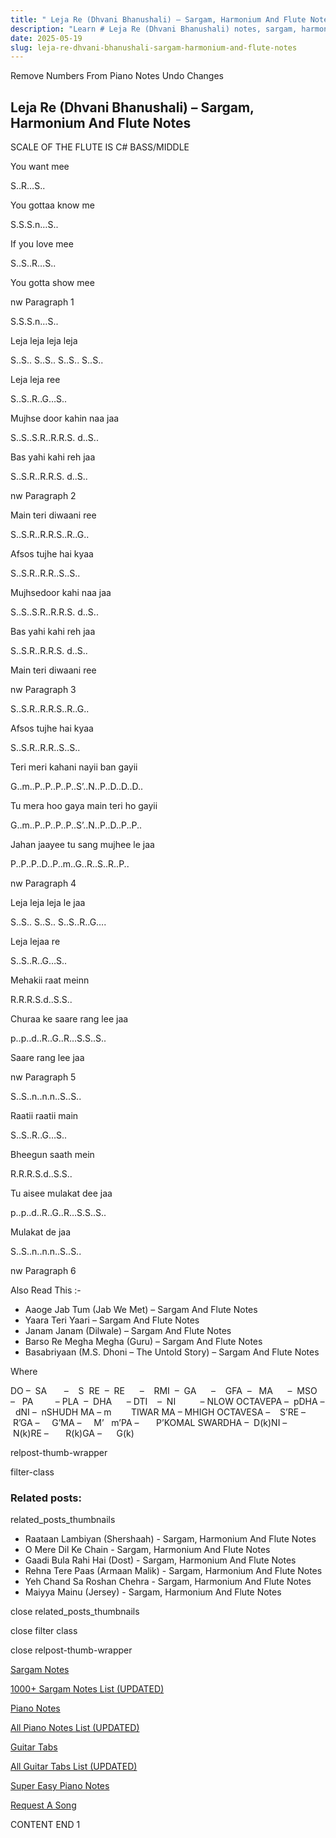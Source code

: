 ```yaml
---
title: " Leja Re (Dhvani Bhanushali) – Sargam, Harmonium And Flute Notes"
description: "Learn # Leja Re (Dhvani Bhanushali) notes, sargam, harmonium notations and flute notes. Easy step-by-step tutorial for beginners."
date: 2025-05-19
slug: leja-re-dhvani-bhanushali-sargam-harmonium-and-flute-notes
---
```


Remove Numbers From Piano Notes
Undo Changes

## Leja Re (Dhvani Bhanushali) – Sargam, Harmonium And Flute Notes

SCALE OF THE FLUTE IS C# BASS/MIDDLE

You want mee

S..R…S..

You gottaa know me

S.S.S.n…S..

If you love mee

S..S..R…S..

You gotta show mee

nw Paragraph 1

S.S.S.n…S..

Leja leja leja leja

S..S.. S..S.. S..S.. S..S..

Leja leja ree

S..S..R..G…S..

Mujhse door kahin naa jaa

S..S..S.R..R.R.S. d..S..

Bas yahi kahi reh jaa

S..S.R..R.R.S. d..S..

nw Paragraph 2

Main teri diwaani ree

S..S.R..R.R.S..R..G..

Afsos tujhe hai kyaa

S..S.R..R.R..S..S..

Mujhsedoor kahi naa jaa

S..S..S.R..R.R.S. d..S..

Bas yahi kahi reh jaa

S..S.R..R.R.S. d..S..

Main teri diwaani ree

nw Paragraph 3

S..S.R..R.R.S..R..G..

Afsos tujhe hai kyaa

S..S.R..R.R..S..S..

Teri meri kahani nayii ban gayii

G..m..P..P..P..P..S’..N..P..D..D..D..

Tu mera hoo gaya main teri ho gayii

G..m..P..P..P..P..S’..N..P..D..P..P..

Jahan jaayee tu sang mujhee le jaa

P..P..P..D..P..m..G..R..S..R..P..

nw Paragraph 4

Leja leja leja le jaa

S..S.. S..S.. S..S..R..G….

Leja lejaa re

S..S..R..G…S..

Mehakii raat meinn

R.R.R.S.d..S.S..

Churaa ke saare rang lee jaa

p..p..d..R..G..R…S.S..S..

Saare rang lee jaa

nw Paragraph 5

S..S..n..n.n..S..S..

Raatii raatii main

S..S..R..G…S..

Bheegun saath mein

R.R.R.S.d..S.S..

Tu aisee mulakat dee jaa

p..p..d..R..G..R…S.S..S..

Mulakat de jaa

S..S..n..n.n..S..S..

nw Paragraph 6

Also Read This :-

- Aaoge Jab Tum (Jab We Met) – Sargam And Flute Notes
- Yaara Teri Yaari – Sargam And Flute Notes
- Janam Janam (Dilwale) – Sargam And Flute Notes
- Barso Re Megha Megha (Guru) – Sargam And Flute Notes
- Basabriyaan (M.S. Dhoni – The Untold Story) – Sargam And Flute Notes

Where

DO –  SA       –    S  RE  –  RE      –    RMI  –  GA      –    GFA  –   MA      –  MSO  –   PA         – PLA  –  DHA      – DTI    –  NI          – NLOW OCTAVEPA –  pDHA –  dNI –  nSHUDH MA – m        TIWAR MA – MHIGH OCTAVESA –    S’RE –     R’GA –     G’MA –     M’   m’PA –       P’KOMAL SWARDHA –  D(k)NI –       N(k)RE –       R(k)GA –      G(k)

relpost-thumb-wrapper

filter-class

### Related posts:

related_posts_thumbnails

- Raataan Lambiyan (Shershaah) - Sargam, Harmonium And Flute Notes
- O Mere Dil Ke Chain - Sargam, Harmonium And Flute Notes
- Gaadi Bula Rahi Hai (Dost) - Sargam, Harmonium And Flute Notes
- Rehna Tere Paas (Armaan Malik) - Sargam, Harmonium And Flute Notes
- Yeh Chand Sa Roshan Chehra - Sargam, Harmonium And Flute Notes
- Maiyya Mainu (Jersey) - Sargam, Harmonium And Flute Notes

close related_posts_thumbnails

close filter class

close relpost-thumb-wrapper

[Sargam Notes](/sargam-notes.html)

[1000+ Sargam Notes List (UPDATED)](/all-songs-list-sargam-notes.html)

[Piano Notes](/piano-notes.html)

[All Piano Notes List (UPDATED)](/all-songs-list-piano-notes.html)

[Guitar Tabs](/guitar-tabs.html)

[All Guitar Tabs List (UPDATED)](/all-songs-list-guitar-tabs.html)

[Super Easy Piano Notes](https://studywall.in/)

[Request A Song](/request-a-song.html)

CONTENT END 1
